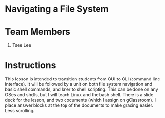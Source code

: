 # Navigating a File System
# Team Members
1. Tsee Lee

# Instructions
This lesson is intended to transition students from GUI to CLI (command line interface).
It will be followed by a unit on both file system navigation and basic shell commands,
and later to shell scripting. This can be done on any OSes and shells,
but I will teach Linux and the bash shell.
There is a slide deck for the lesson, and two documents (which I assign on gClassroom).
I place answer blocks at the top of the documents to make grading easier. Less scrolling.
<!-- Add the text content of your lesson/unit plan to this file.
Add any extra files and source code to this repository.
Make sure to provide any instructions needed to run the code. -->
